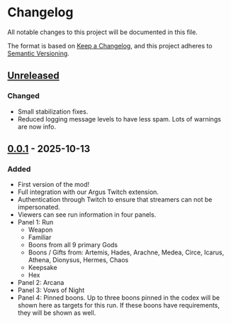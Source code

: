 # Changelog

All notable changes to this project will be documented in this file.

The format is based on [Keep a Changelog](https://keepachangelog.com/en/1.1.0/),
and this project adheres to [Semantic Versioning](https://semver.org/spec/v2.0.0.html).

## [Unreleased]

### Changed

- Small stabilization fixes.
- Reduced logging message levels to have less spam. Lots of warnings are now info.

## [0.0.1] - 2025-10-13

### Added

- First version of the mod!
- Full integration with our Argus Twitch extension.
- Authentication through Twitch to ensure that streamers can not be impersonated.
- Viewers can see run information in four panels.
- Panel 1: Run
  - Weapon
  - Familiar
  - Boons from all 9 primary Gods
  - Boons / Gifts from: Artemis, Hades, Arachne, Medea, Circe, Icarus, Athena, Dionysus, Hermes, Chaos
  - Keepsake
  - Hex
- Panel 2: Arcana
- Panel 3: Vows of Night
- Panel 4: Pinned boons. Up to three boons pinned in the codex will be shown here as targets for this run. If these boons have requirements, they will be shown as well.

[unreleased]: https://github.com/bmilojkovic/argus-h2-mod/compare/0.0.1...HEAD
[0.0.1]: https://github.com/bmilojkovic/argus-h2-mod/compare/911d8b2a84c1786466335a47bbc6db64bae286b7...0.0.1
